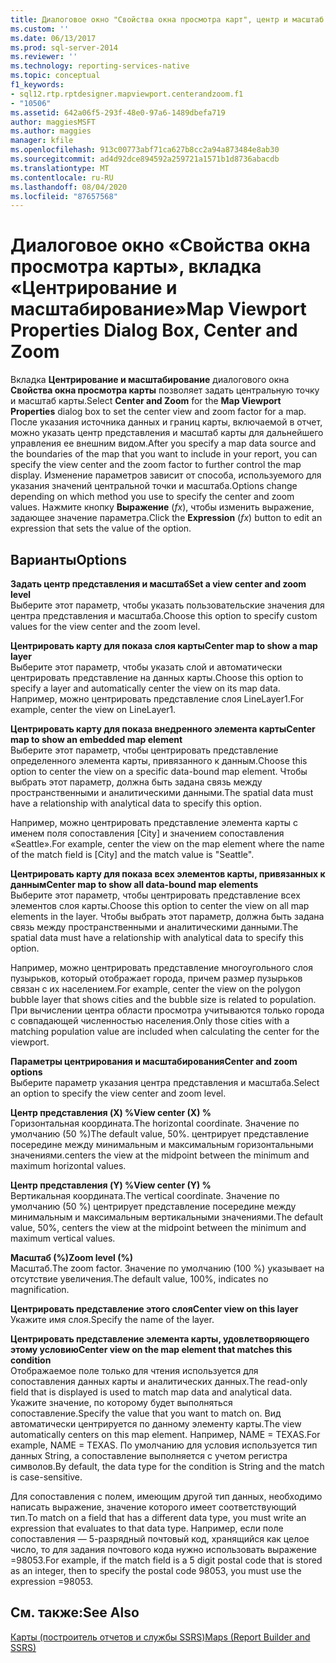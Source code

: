 ```yaml
---
title: Диалоговое окно "Свойства окна просмотра карт", центр и масштаб | Документация Майкрософт
ms.custom: ''
ms.date: 06/13/2017
ms.prod: sql-server-2014
ms.reviewer: ''
ms.technology: reporting-services-native
ms.topic: conceptual
f1_keywords:
- sql12.rtp.rptdesigner.mapviewport.centerandzoom.f1
- "10506"
ms.assetid: 642a06f5-293f-48e0-97a6-1489dbefa719
author: maggiesMSFT
ms.author: maggies
manager: kfile
ms.openlocfilehash: 913c00773abf71ca627b8cc2a94a873484e8ab30
ms.sourcegitcommit: ad4d92dce894592a259721a1571b1d8736abacdb
ms.translationtype: MT
ms.contentlocale: ru-RU
ms.lasthandoff: 08/04/2020
ms.locfileid: "87657568"
---
```

# <a name="map-viewport-properties-dialog-box-center-and-zoom"></a><span data-ttu-id="592e5-102">Диалоговое окно «Свойства окна просмотра карты», вкладка «Центрирование и масштабирование»</span><span class="sxs-lookup"><span data-stu-id="592e5-102">Map Viewport Properties Dialog Box, Center and Zoom</span></span>
  <span data-ttu-id="592e5-103">Вкладка **Центрирование и масштабирование** диалогового окна **Свойства окна просмотра карты** позволяет задать центральную точку и масштаб карты.</span><span class="sxs-lookup"><span data-stu-id="592e5-103">Select **Center and Zoom** for the **Map Viewport Properties** dialog box to set the center view and zoom factor for a map.</span></span> <span data-ttu-id="592e5-104">После указания источника данных и границ карты, включаемой в отчет, можно указать центр представления и масштаб карты для дальнейшего управления ее внешним видом.</span><span class="sxs-lookup"><span data-stu-id="592e5-104">After you specify a map data source and the boundaries of the map that you want to include in your report, you can specify the view center and the zoom factor to further control the map display.</span></span> <span data-ttu-id="592e5-105">Изменение параметров зависит от способа, используемого для указания значений центральной точки и масштаба.</span><span class="sxs-lookup"><span data-stu-id="592e5-105">Options change depending on which method you use to specify the center and zoom values.</span></span> <span data-ttu-id="592e5-106">Нажмите кнопку **Выражение** (*fx*), чтобы изменить выражение, задающее значение параметра.</span><span class="sxs-lookup"><span data-stu-id="592e5-106">Click the **Expression** (*fx*) button to edit an expression that sets the value of the option.</span></span>  
  
## <a name="options"></a><span data-ttu-id="592e5-107">Варианты</span><span class="sxs-lookup"><span data-stu-id="592e5-107">Options</span></span>  
 <span data-ttu-id="592e5-108">**Задать центр представления и масштаб**</span><span class="sxs-lookup"><span data-stu-id="592e5-108">**Set a view center and zoom level**</span></span>  
 <span data-ttu-id="592e5-109">Выберите этот параметр, чтобы указать пользовательские значения для центра представления и масштаба.</span><span class="sxs-lookup"><span data-stu-id="592e5-109">Choose this option to specify custom values for the view center and the zoom level.</span></span>  
  
 <span data-ttu-id="592e5-110">**Центрировать карту для показа слоя карты**</span><span class="sxs-lookup"><span data-stu-id="592e5-110">**Center map to show a map layer**</span></span>  
 <span data-ttu-id="592e5-111">Выберите этот параметр, чтобы указать слой и автоматически центрировать представление на данных карты.</span><span class="sxs-lookup"><span data-stu-id="592e5-111">Choose this option to specify a layer and automatically center the view on its map data.</span></span> <span data-ttu-id="592e5-112">Например, можно центрировать представление слоя LineLayer1.</span><span class="sxs-lookup"><span data-stu-id="592e5-112">For example, center the view on LineLayer1.</span></span>  
  
 <span data-ttu-id="592e5-113">**Центрировать карту для показа внедренного элемента карты**</span><span class="sxs-lookup"><span data-stu-id="592e5-113">**Center map to show an embedded map element**</span></span>  
 <span data-ttu-id="592e5-114">Выберите этот параметр, чтобы центрировать представление определенного элемента карты, привязанного к данным.</span><span class="sxs-lookup"><span data-stu-id="592e5-114">Choose this option to center the view on a specific data-bound map element.</span></span> <span data-ttu-id="592e5-115">Чтобы выбрать этот параметр, должна быть задана связь между пространственными и аналитическими данными.</span><span class="sxs-lookup"><span data-stu-id="592e5-115">The spatial data must have a relationship with analytical data to specify this option.</span></span>  
  
 <span data-ttu-id="592e5-116">Например, можно центрировать представление элемента карты с именем поля сопоставления [City] и значением сопоставления «Seattle».</span><span class="sxs-lookup"><span data-stu-id="592e5-116">For example, center the view on the map element where the name of the match field is [City] and the match value is "Seattle".</span></span>  
  
 <span data-ttu-id="592e5-117">**Центрировать карту для показа всех элементов карты, привязанных к данным**</span><span class="sxs-lookup"><span data-stu-id="592e5-117">**Center map to show all data-bound map elements**</span></span>  
 <span data-ttu-id="592e5-118">Выберите этот параметр, чтобы центрировать представление всех элементов слоя карты.</span><span class="sxs-lookup"><span data-stu-id="592e5-118">Choose this option to center the view on all map elements in the layer.</span></span> <span data-ttu-id="592e5-119">Чтобы выбрать этот параметр, должна быть задана связь между пространственными и аналитическими данными.</span><span class="sxs-lookup"><span data-stu-id="592e5-119">The spatial data must have a relationship with analytical data to specify this option.</span></span>  
  
 <span data-ttu-id="592e5-120">Например, можно центрировать представление многоугольного слоя пузырьков, который отображает города, причем размер пузырьков связан с их населением.</span><span class="sxs-lookup"><span data-stu-id="592e5-120">For example, center the view on the polygon bubble layer that shows cities and the bubble size is related to population.</span></span> <span data-ttu-id="592e5-121">При вычислении центра области просмотра учитываются только города с совпадающей численностью населения.</span><span class="sxs-lookup"><span data-stu-id="592e5-121">Only those cities with a matching population value are included when calculating the center for the viewport.</span></span>  
  
 <span data-ttu-id="592e5-122">**Параметры центрирования и масштабирования**</span><span class="sxs-lookup"><span data-stu-id="592e5-122">**Center and zoom options**</span></span>  
 <span data-ttu-id="592e5-123">Выберите параметр указания центра представления и масштаба.</span><span class="sxs-lookup"><span data-stu-id="592e5-123">Select an option to specify the view center and zoom level.</span></span>  
  
 <span data-ttu-id="592e5-124">**Центр представления (X) %**</span><span class="sxs-lookup"><span data-stu-id="592e5-124">**View center (X) %**</span></span>  
 <span data-ttu-id="592e5-125">Горизонтальная координата.</span><span class="sxs-lookup"><span data-stu-id="592e5-125">The horizontal coordinate.</span></span> <span data-ttu-id="592e5-126">Значение по умолчанию (50 %)</span><span class="sxs-lookup"><span data-stu-id="592e5-126">The default value, 50%.</span></span> <span data-ttu-id="592e5-127">центрирует представление посередине между минимальным и максимальным горизонтальными значениями.</span><span class="sxs-lookup"><span data-stu-id="592e5-127">centers the view at the midpoint between the minimum and maximum horizontal values.</span></span>  
  
 <span data-ttu-id="592e5-128">**Центр представления (Y) %**</span><span class="sxs-lookup"><span data-stu-id="592e5-128">**View center (Y) %**</span></span>  
 <span data-ttu-id="592e5-129">Вертикальная координата.</span><span class="sxs-lookup"><span data-stu-id="592e5-129">The vertical coordinate.</span></span> <span data-ttu-id="592e5-130">Значение по умолчанию (50 %) центрирует представление посередине между минимальным и максимальным вертикальными значениями.</span><span class="sxs-lookup"><span data-stu-id="592e5-130">The default value, 50%, centers the view at the midpoint between the minimum and maximum vertical values.</span></span>  
  
 <span data-ttu-id="592e5-131">**Масштаб (%)**</span><span class="sxs-lookup"><span data-stu-id="592e5-131">**Zoom level (%)**</span></span>  
 <span data-ttu-id="592e5-132">Масштаб.</span><span class="sxs-lookup"><span data-stu-id="592e5-132">The zoom factor.</span></span> <span data-ttu-id="592e5-133">Значение по умолчанию (100 %) указывает на отсутствие увеличения.</span><span class="sxs-lookup"><span data-stu-id="592e5-133">The default value, 100%, indicates no magnification.</span></span>  
  
 <span data-ttu-id="592e5-134">**Центрировать представление этого слоя**</span><span class="sxs-lookup"><span data-stu-id="592e5-134">**Center view on this layer**</span></span>  
 <span data-ttu-id="592e5-135">Укажите имя слоя.</span><span class="sxs-lookup"><span data-stu-id="592e5-135">Specify the name of the layer.</span></span>  
  
 <span data-ttu-id="592e5-136">**Центрировать представление элемента карты, удовлетворяющего этому условию**</span><span class="sxs-lookup"><span data-stu-id="592e5-136">**Center view on the map element that matches this condition**</span></span>  
 <span data-ttu-id="592e5-137">Отображаемое поле только для чтения используется для сопоставления данных карты и аналитических данных.</span><span class="sxs-lookup"><span data-stu-id="592e5-137">The read-only field that is displayed is used to match map data and analytical data.</span></span> <span data-ttu-id="592e5-138">Укажите значение, по которому будет выполняться сопоставление.</span><span class="sxs-lookup"><span data-stu-id="592e5-138">Specify the value that you want to match on.</span></span> <span data-ttu-id="592e5-139">Вид автоматически центрируется по данному элементу карты.</span><span class="sxs-lookup"><span data-stu-id="592e5-139">The view automatically centers on this map element.</span></span> <span data-ttu-id="592e5-140">Например, NAME = TEXAS.</span><span class="sxs-lookup"><span data-stu-id="592e5-140">For example, NAME = TEXAS.</span></span> <span data-ttu-id="592e5-141">По умолчанию для условия используется тип данных String, а сопоставление выполняется с учетом регистра символов.</span><span class="sxs-lookup"><span data-stu-id="592e5-141">By default, the data type for the condition is String and the match is case-sensitive.</span></span>  
  
 <span data-ttu-id="592e5-142">Для сопоставления с полем, имеющим другой тип данных, необходимо написать выражение, значение которого имеет соответствующий тип.</span><span class="sxs-lookup"><span data-stu-id="592e5-142">To match on a field that has a different data type, you must write an expression that evaluates to that data type.</span></span> <span data-ttu-id="592e5-143">Например, если поле сопоставления — 5-разрядный почтовый код, хранящийся как целое число, то для задания почтового кода нужно использовать выражение =98053.</span><span class="sxs-lookup"><span data-stu-id="592e5-143">For example, if the match field is a 5 digit postal code that is stored as an integer, then to specify the postal code 98053, you must use the expression =98053.</span></span>  
  
## <a name="see-also"></a><span data-ttu-id="592e5-144">См. также:</span><span class="sxs-lookup"><span data-stu-id="592e5-144">See Also</span></span>  
 [<span data-ttu-id="592e5-145">Карты (построитель отчетов и службы SSRS)</span><span class="sxs-lookup"><span data-stu-id="592e5-145">Maps &#40;Report Builder and SSRS&#41;</span></span>](report-design/maps-report-builder-and-ssrs.md)  
  
  
